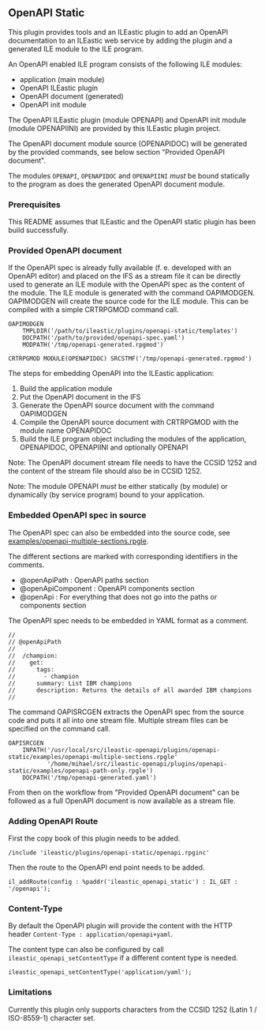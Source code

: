 ## OpenAPI Static

This plugin provides tools and an ILEastic plugin to add an OpenAPI documentation
to an ILEastic web service by adding the plugin and a generated ILE module to the 
ILE program.

An OpenAPI enabled ILE program consists of the following ILE modules:
- application (main module)
- OpenAPI ILEastic plugin
- OpenAPI document (generated)
- OpenAPI init module

The OpenAPI ILEastic plugin (module OPENAPI) and OpenAPI init module (module 
OPENAPIINI) are provided by this ILEastic plugin project.

The OpenAPI document module source (OPENAPIDOC) will be generated by the provided 
commands, see below section "Provided OpenAPI document".

The modules `OPENAPI`, `OPENAPIDOC` and `OPENAPIINI` _must_ be bound statically 
to the program as does the generated OpenAPI document module.


### Prerequisites

This README assumes that ILEastic and the OpenAPI static plugin has been build
successfully.


### Provided OpenAPI document

If the OpenAPI spec is already fully available (f. e. developed with an OpenAPI 
editor) and placed on the IFS as a stream file it can be directly used to generate
an ILE module with the OpenAPI spec as the content of the module. The ILE module
is generated with the command OAPIMODGEN. OAPIMODGEN will create the source
code for the ILE module. This can be compiled with a simple CRTRPGMOD command call.

```
OAPIMODGEN 
    TMPLDIR('/path/to/ileastic/plugins/openapi-static/templates') 
    DOCPATH('/path/to/provided/openapi-spec.yaml') 
    MODPATH('/tmp/openapi-generated.rpgmod')

CRTRPGMOD MODULE(OPENAPIDOC) SRCSTMF('/tmp/openapi-generated.rpgmod')
```

The steps for embedding OpenAPI into the ILEastic application:

1. Build the application module
2. Put the OpenAPI document in the IFS
3. Generate the OpenAPI source document with the command OAPIMODGEN
4. Compile the OpenAPI source document with CRTRPGMOD with the module name OPENAPIDOC
5. Build the ILE program object including the modules of the application, 
   OPENAPIDOC, OPENAPIINI and optionally OPENAPI

Note: The OpenAPI document stream file needs to have the CCSID 1252 and the content
      of the stream file should also be in CCSID 1252.

Note: The module OPENAPI _must_ be either statically (by module) or dynamically 
      (by service program) bound to your application.


### Embedded OpenAPI spec in source

The OpenAPI spec can also be embedded into the source code, see 
[examples/openapi-multiple-sections.rpgle](https://github.com/sitemule/ILEastic/blob/master/plugins/openapi-static/examples/openapi-multiple-sections.rpgle).

The different sections are marked with corresponding identifiers in the comments.

- @openApiPath : OpenAPI paths section
- @openApiComponent : OpenAPI components section
- @openApi : For everything that does not go into the paths or components section

The OpenAPI spec needs to be embedded in YAML format as a comment.

```
//
// @openApiPath
//
//  /champion:
//    get:
//      tags:
//        - champion
//      summary: List IBM champions
//      description: Returns the details of all awarded IBM champions
//
```

The command OAPISRCGEN extracts the OpenAPI spec from the source code and puts
it all into one stream file. Multiple stream files can be specified on the command
call.

```
OAPISRCGEN 
    INPATH('/usr/local/src/ileastic-openapi/plugins/openapi-static/examples/openapi-multiple-sections.rpgle' 
           '/home/mihael/src/ileastic-openapi/plugins/openapi-static/examples/openapi-path-only.rpgle')
    DOCPATH('/tmp/openapi-generated.yaml')                                         
```

From then on the workflow from "Provided OpenAPI document" can be followed as a 
full OpenAPI document is now available as a stream file.


### Adding OpenAPI Route

First the copy book of this plugin needs to be added.

```
/include 'ileastic/plugins/openapi-static/openapi.rpginc'
```

Then the route to the OpenAPI end point needs to be added.

```
il_addRoute(config : %paddr('ileastic_openapi_static') : IL_GET : '/openapi');
```


### Content-Type

By default the OpenAPI plugin will provide the content with the HTTP header
`Content-Type : application/openapi+yaml`.

The content type can also be configured by call `ileastic_openapi_setContentType`
if a different content type is needed.

```
ileastic_openapi_setContentType('application/yaml');
```


### Limitations

Currently this plugin only supports characters from the CCSID 1252 
(Latin 1 / ISO-8559-1) character set.
